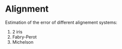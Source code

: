 # Alignment
Estimation of the error of different alignement systems:
1. 2 iris
2. Fabry-Perot
3. Michelson
